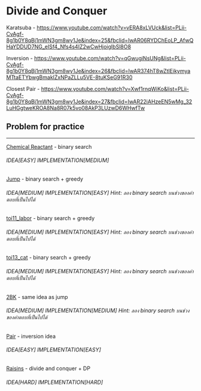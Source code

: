 # Divide and Conquer

Karatsuba - https://www.youtube.com/watch?v=vERA8xLVUck&list=PLii-CvAgf-8g1b0Y8qBj1mWN3gm8wy1Je&index=25&fbclid=IwAR06RYDChEoLP_AfwQHaYDDUD7NG_eISf4_Nfs4s4IZ2wCwHjoigIbSl8O8

Inversion - https://www.youtube.com/watch?v=qGwugiNsUNg&list=PLii-CvAgf-8g1b0Y8qBj1mWN3gm8wy1Je&index=26&fbclid=IwAR374hT8wZtIEikymyaMTtaETYbwgBmaklZxNPaZLLu5VE-8tuKSeG91R30

Closest Pair - https://www.youtube.com/watch?v=Xwf1rnqWiKo&list=PLii-CvAgf-8g1b0Y8qBj1mWN3gm8wy1Je&index=27&fbclid=IwAR22iAHzeEN5wMg_32LuHGgtweKROA8Na8R07k5vo08AkP3LUzwD6WHwfTw

## Problem for practice

___
[Chemical Reactant](https://programming.in.th/task/rev2_problem.php?pid=1050) - binary search
###### IDEA[EASY] IMPLEMENTATION[MEDIUM]


[Jump](https://programming.in.th/task/rev2_problem.php?pid=1107) - binary search + greedy
###### IDEA[MEDIUM] IMPLEMENTATION[EASY] Hint: ลอง binary search บนช่วงของคำตอบที่เป็นไปได้


[toi11_labor](https://www.proprog.ml/tasks/toi11_labor/descs/6787) - binary search + greedy
###### IDEA[MEDIUM] IMPLEMENTATION[EASY] Hint: ลอง binary search บนช่วงของคำตอบที่เป็นไปได้


[toi13_cat](https://www.proprog.ml/tasks/toi13_cat/descs/12575) - binary search + greedy
###### IDEA[MEDIUM] IMPLEMENTATION[EASY] Hint: ลอง binary search บนช่วงของคำตอบที่เป็นไปได้


[2BK](https://programming.in.th/task/rev2_problem.php?pid=1149) - same idea as jump
###### IDEA[MEDIUM] IMPLEMENTATION[MEDIUM] Hint: ลอง binary search บนช่วงของคำตอบที่เป็นไปได้


[Pair](https://programming.in.th/task/rev2_problem.php?pid=1109) - inversion idea
###### IDEA[EASY] IMPLEMENTATION[EASY]


[Raisins](https://programming.in.th/task/rev2_problem.php?pid=2034) - divide and conquer + DP
###### IDEA[HARD] IMPLEMENTATION[HARD]


